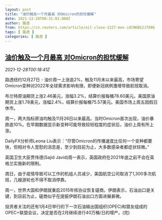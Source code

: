 ```yaml
---
layout: post
title: "油价触及一个月最高 对Omicron的担忧缓解"
date: 2021-12-28T00:31:03.000Z
author: 路透
from: https://cn.reuters.com/article/oil-close-1227-mon-idCNKBS2J700G
tags: [ 路透 ]
categories: [ 路透 ]
---
```

<!--1640651463000-->
[油价触及一个月最高 对Omicron的担忧缓解](https://cn.reuters.com/article/oil-close-1227-mon-idCNKBS2J700G)
------

<div>
<div><i>2021-12-28T00:18:41Z</i></div><p>路透纽约12月27日 - 油价周一上涨逾2%，触及11月末以来最高，市场寄望Omicron变种对2022年全球需求影响有限，即便新冠病例激增导致航班取消。</p><p>布兰特原油期货上涨2.46美元，涨幅3.2%，结算价报每桶78.60美元。美国原油期货上涨1.78美元，涨幅2.4%，结算价报每桶75.57美元。美国市场上周五因假日休市。</p><p>周一，两大指标原油均触及11月26日以来最高。当时Omicron首次出现，油价暴跌逾10%。在早期数据显示新变种可能导致较轻程度的症状后，油价上周有所上涨。</p><p>DailyFX分析师Leona Liu表示：“尽管Omicron的传播速度比任何一个变种都要快，但相对令人宽慰的消息是，至少到目前为止，大多数感染者都症状轻微。”</p><p>英国卫生大臣贾伟德(Sajid Javid)周一表示，英国政府在2021年底之前不会在英格兰实施新的限制。</p><p>周日，由于疫情导致可以工作的机组人员减少，美国航空公司取消了1,300多次航班，几艘游轮也不得不取消停靠。</p><p>周一，世界大国和伊朗就重启2015年核协议恢复磋商。伊朗表示，石油出口是关键，到目前为止，磋商似乎在提振伊朗石油出口方面进展甚微。</p><p>投资者关注的还有1月4日举行的下一次石油输出国组织(OPEC)和盟友组成的OPEC+联盟会议，决定是否在2月继续进行40万桶/日的增产。(完)</p>
</div>
